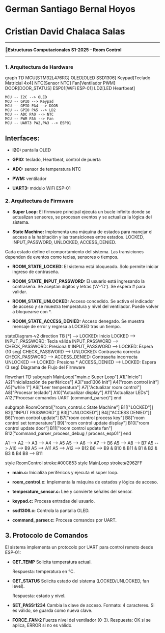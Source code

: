 # German Santiago Bernal Hoyos
# Cristian David Chalaca Salas

---

**🚀Estructuras Computacionales S1-2025 – Room Control**

---
### **1. Arquitectura de Hardware**


graph TD
    MCU[STM32L476RG]
    OLED[OLED SSD1306]
    Keypad[Teclado Matricial 4x4]
    NTC[Sensor NTC]
    Fan[Ventilador PWM]
    DOOR[DOOR_STATUS]
    ESP01[WiFi ESP-01]
    LD2[LED Heartbeat]

    MCU -- I2C --> OLED
    MCU -- GPIO --> Keypad
    MCU -- GPIO PA4 --> DOOR
    MCU -- GPIO PA5 --> LD2
    MCU -- ADC PA0 --> NTC
    MCU -- PWM PA6 --> Fan
    MCU -- UART3 PA2,PA3 --> ESP01

## Interfaces:

- **I2C:** pantalla OLED

- **GPIO:** teclado, Heartbeat, control de puerta

- **ADC:** sensor de temperatura NTC

- **PWM:** ventilador

- **UART3:** módulo WiFi ESP-01

### **2. Arquitectura de Firmware**

- **Super Loop:**
    El firmware principal ejecuta un bucle infinito donde se actualizan sensores, se procesan eventos y se actualiza la lógica del sistema.

- **State Machine:**
    Implementa una máquina de estados para manejar el acceso a la habitación y las transiciones entre estados. LOCKED, INPUT_PASSWORD, UNLOCKED, ACCESS_DENIED.

Cada estado define el comportamiento del sistema. Las transiciones dependen de eventos como teclas, sensores o tiempos.

- **ROOM_STATE_LOCKED:**
El sistema está bloqueado. Solo permite iniciar ingreso de contraseña.

- **ROOM_STATE_INPUT_PASSWORD:**
El usuario está ingresando la contraseña. Se aceptan dígitos y letras ('A'-'D'). Se espera # para validar.

- **ROOM_STATE_UNLOCKED:**
Acceso concedido. Se activa el indicador de acceso y se muestra temperatura y nivel del ventilador. Puede volver a bloquearse con *.

- **ROOM_STATE_ACCESS_DENIED:**
Acceso denegado. Se muestra mensaje de error y regresa a LOCKED tras un tiempo.


stateDiagram-v2
  direction TB
  [*] --> LOCKED: Inicio
  LOCKED --> INPUT_PASSWORD: Tecla válida
  INPUT_PASSWORD --> CHECK_PASSWORD: Presiona #
  INPUT_PASSWORD --> LOCKED: Espera (10 seg)
  CHECK_PASSWORD --> UNLOCKED: Contraseña correcta
  CHECK_PASSWORD --> ACCESS_DENIED: Contraseña incorrecta
  UNLOCKED --> LOCKED: Presiona *
  ACCESS_DENIED --> LOCKED: Espera (3 seg)
Diagrama de Flujo del Firmware

flowchart TD
  subgraph MainLoop["main.c Super Loop"]
    A1["Inicio"]
    A2["Inicialización de periféricos"]
    A3["ssd1306 Init"]
    A4["room control init"]
    A5["while 1"]
    A6["Leer temperatura"]
    A7["Actualizar room control"]
    A8["Procesar teclado"]
    A10["Actualizar display"]
    A11["Actualizar LEDs"]
    A12["Procesar comandos UART (command_parser)"]
  end

  subgraph RoomControl["room_control.c State Machine"]
    B1[["LOCKED"]]
    B2[["INPUT PASSWORD"]]
    B3[["UNLOCKED"]]
    B4[["ACCESS DENIED"]]
    B6["room control update"]
    B7["room control process key"]
    B8["room control set temperature"]
    B9["room control update display"]
    B10["room control update door"]
    B11["room control update fan"]
    B12["command_parser_process_debug / process_esp01"]
  end

  A1 --> A2 --> A3 --> A4 --> A5
  A5 --> A6 --> A7 --> B6
  A5 --> A8 --> B7
  A5 --> A10 --> B9
  A5 --> A11
  A5 --> A12 --> B12
  B6 --> B9 & B10 & B11 & B1 & B2 & B3 & B4
  B8 --> B11

  style RoomControl stroke:#00C853
  style MainLoop stroke:#2962FF

- **main.c:** Inicializa periféricos y ejecuta el super loop.

- **room_control.c:** Implementa la máquina de estados y lógica de acceso.

- **temperature_sensor.c:** Lee y convierte señales del sensor.

- **keypad.c:** Procesa entradas del usuario.

- **ssd1306.c:** Controla la pantalla OLED.

- **command_parser.c:** Procesa comandos por UART.

## **3. Protocolo de Comandos**
El sistema implementa un protocolo por UART para control remoto desde ESP-01:

- **GET_TEMP**
  Solicita temperatura actual.

  Respuesta: temperatura en °C.

- **GET_STATUS**
  Solicita estado del sistema (LOCKED/UNLOCKED, fan level).

  Respuesta: estado y nivel.

- **SET_PASS:1234**
  Cambia la clave de acceso.
  Formato: 4 caracteres.
  Si es válido, se guarda como nueva clave.

- **FORCE_FAN:2**
  Fuerza nivel del ventilador (0-3).
  Respuesta: OK si se aplica, ERROR si no es válido.